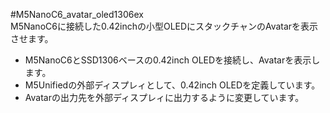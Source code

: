 #M5NanoC6_avatar_oled1306ex  
M5NanoC6に接続した0.42inchの小型OLEDにスタックチャンのAvatarを表示させます。
- M5NanoC6とSSD1306ベースの0.42inch OLEDを接続し、Avatarを表示します。  
- M5Unifiedの外部ディスプレィとして、0.42inch OLEDを定義しています。  
- Avatarの出力先を外部ディスプレィに出力するように変更しています。  

